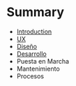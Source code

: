 # Summary

* [Introduction](Introducción.md)
* [UX](UX/UX.md)
* [Diseño](Diseño/Diseño.md)
* [Desarrollo](Desarrollo/Desarrollo.md)
* Puesta en Marcha
* Mantenimiento
* Procesos

